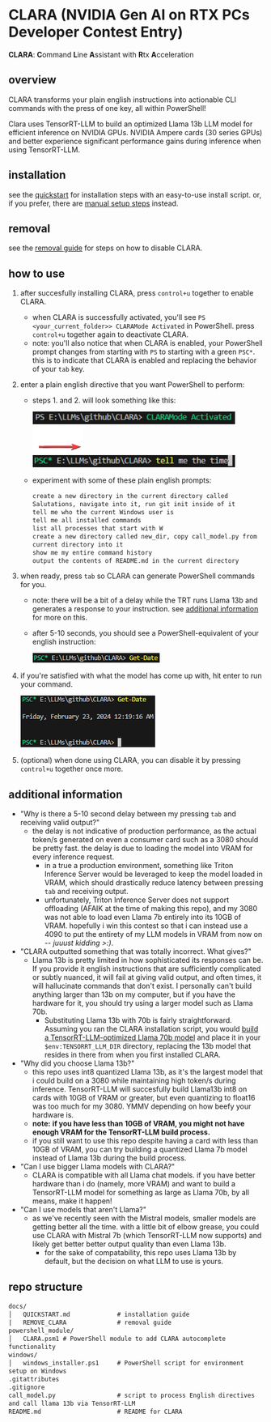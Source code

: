# CLARA (NVIDIA Gen AI on RTX PCs Developer Contest Entry)
**CLARA**: **C**ommand **L**ine **A**ssistant with **R**tx **A**cceleration

## overview
CLARA transforms your plain english instructions into actionable CLI commands with the press of one key, all within PowerShell! 

Clara uses TensorRT-LLM to build an optimized Llama 13b LLM model for efficient inference on NVIDIA GPUs. NVIDIA Ampere cards (30 series GPUs) and better experience significant performance gains during inference when using TensorRT-LLM.

## installation
see the [quickstart](docs/QUICKSTART.md#installation-using-windowswindows_installerps1-script) for installation steps with an easy-to-use install script. or, if you prefer, there are [manual setup steps](docs/QUICKSTART.md#manual-setup) instead.

## removal
see the [removal guide](docs/REMOVE_CLARA.md/removal-guide) for steps on how to disable CLARA.

## how to use
1. after succesfully installing CLARA, press `control+u` together to enable CLARA.
    - when CLARA is successfully activated, you'll see `PS <your_current_folder>> CLARAMode Activated` in PowerShell. press `control+u` together again to deactivate CLARA.
    - note: you'll also notice that when CLARA is enabled, your PowerShell prompt changes from starting with `PS` to starting with a green `PSC*`. this is to indicate that CLARA is enabled and replacing the behavior of your `tab` key.

2. enter a plain english directive that you want PowerShell to perform:
    - steps 1. and 2. will look something like this:
        <div>
            <img src="./img1.png" alt="CLARA activated" width="400"/>
            <img src="./img3.png" alt="arrow" width="100"/>
            <img src="./img2.png" alt="english directive entered" width="400"/>
        </div>
    - experiment with some of these plain english prompts:

        ```plaintext
        create a new directory in the current directory called Salutations, navigate into it, run git init inside of it
        tell me who the current Windows user is
        tell me all installed commands
        list all processes that start with W
        create a new directory called new_dir, copy call_model.py from current directory into it
        show me my entire command history
        output the contents of README.md in the current directory
        ```

3. when ready, press `tab` so CLARA can generate PowerShell commands for you.

    - note: there will be a bit of a delay while the TRT runs Llama 13b and generates a response to your instruction. see [additional information](#additional-information) for more on this.
    - after 5-10 seconds, you should see a PowerShell-equivalent of your english instruction:

        ![CLARA-created PowerShell command](./img4.png)

3. if you're satisfied with what the model has come up with, hit enter to run your command.

    ![running your CLARA-created PowerShell command](./img5.png)

4. (optional) when done using CLARA, you can disable it by pressing `control+u` together once more.

## additional information

- "Why is there a 5-10 second delay between my pressing `tab` and receiving valid output?"
    - the delay is not indicative of production performance, as the actual token/s generated on even a consumer card such as a 3080 should be pretty fast. the delay is due to loading the model into VRAM for every inference request.
        - in a true a production environment, something like Triton Inference Server would be leveraged to keep the model loaded in VRAM, which should drastically reduce latency between pressing `tab` and receiving output. 
        - unfortunately, Triton Inference Server does not support offloading (AFAIK at the time of making this repo), and my 3080 was not able to load even Llama 7b entirely into its 10GB of VRAM. hopefully i win this contest so that i can instead use a 4090 to put the entirety of my LLM models in VRAM from now on -- *juuust kidding >:)*.
- "CLARA outputted something that was totally incorrect. What gives?"
    - Llama 13b is pretty limited in how sophisticated its responses can be. If you provide it english instructions that are sufficiently complicated or subtly nuanced, it will fail at giving valid output, and often times, it will hallucinate commands that don't exist. I personally can't build anything larger than 13b on my computer, but if you have the hardware for it, you should try using a larger model such as Llama 70b.
        - Substituting Llama 13b with 70b is fairly straightforward. Assuming you ran the CLARA installation script, you would [build a TensorRT-LLM-optimized Llama 70b model](https://github.com/NVIDIA/TensorRT-LLM/tree/rel/examples/llama#build-tensorrt-engines) and place it in your `$env:TENSORRT_LLM_DIR` directory, replacing the 13b model that resides in there from when you first installed CLARA.
- "Why did you choose Llama 13b?"
    - this repo uses int8 quantized Llama 13b, as it's the largest model that i could build on a 3080 while maintaining high token/s during inference. TensorRT-LLM will succesfully build Llama13b int8 on cards with 10GB of VRAM or greater, but even quantizing to float16 was too much for my 3080. YMMV depending on how beefy your hardware is.
    - **note:** **if you have less than 10GB of VRAM, you might not have enough VRAM for the TensorRT-LLM build process.**
    - if you still want to use this repo despite having a card with less than 10GB of VRAM, you can try building a quantized Llama 7b model instead of Llama 13b during the build process.
- "Can I use bigger Llama models with CLARA?"
    - CLARA is compatible with all Llama chat models. if you have better hardware than i do (namely, more VRAM) and want to build a TensorRT-LLM model for something as large as Llama 70b, by all means, make it happen!
- "Can I use models that aren't Llama?"
    - as we've recently seen with the Mistral models, smaller models are getting better all the time. with a little bit of elbow grease, you could use CLARA with Mistral 7b (which TensorRT-LLM now supports) and likely get better better output quality than even Llama 13b. 
        - for the sake of compatability, this repo uses Llama 13b by default, but the decision on what LLM to use is yours.

## repo structure

```plaintext
docs/
│   QUICKSTART.md             # installation guide
|   REMOVE_CLARA              # removal guide
powershell_module/
│   CLARA.psm1 # PowerShell module to add CLARA autocomplete functionality
windows/
│   windows_installer.ps1     # PowerShell script for environment setup on Windows
.gitattributes
.gitignore
call_model.py                 # script to process English directives and call llama 13b via TensorRT-LLM
README.md                     # README for CLARA
```
